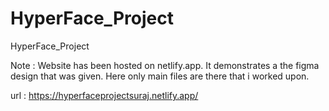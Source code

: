 # HyperFace_Project
HyperFace_Project

Note : Website has been hosted on netlify.app.
It demonstrates a the figma design that was given.
Here only main files are there that i worked upon.


url : https://hyperfaceprojectsuraj.netlify.app/

